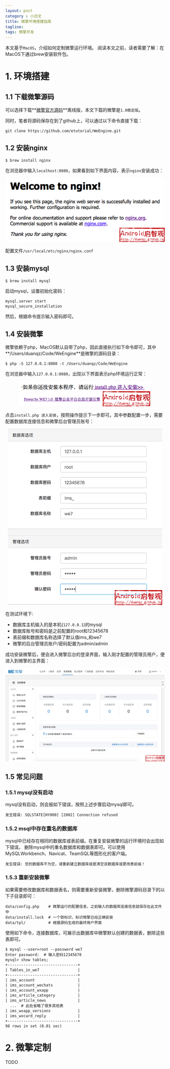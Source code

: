 ```yaml
---
layout: post
category : 小白文
title: 微擎环境搭建指南
tagline:
tags: 微擎开发
---
```


本文基于`MacOS`，介绍如何定制微擎运行环境。
阅读本文之前，读者需要了解：在MacOS下通过brew安装软件包。

# 1. 环境搭建

## 1.1 下载微擎源码

可以选择下载**[微擎官方源码](http://s.we7.cc/store-static-install.html)**离线版，本文下载的微擎是`1.0稳定版`。

同时，笔者将源码保存在到了github上，可以通过以下命令直接下载：

```
git clone https://github.com/etutorial/WeEngine.git
```

## 1.2 安装nginx

```
$ brew install nginx
```

在浏览器中输入`localhost:8080`，如果看到如下界面内容，表示`nginx`安装成功：

<div align="center"><img src="/assets/images/junior/weengine/1-weengine-nginx-installed.png" /></div>

配置文件`/usr/local/etc/nginx/nginx.conf`

## 1.3 安装mysql

```
$ brew install mysql
```

启动mysql，设置初始化密码：

```
mysql.server start
mysql_secure_installation
```

然后，根据命令提示输入密码即可。

## 1.4 安装微擎

微擎依赖于php，MacOS默认自带了php，因此直接执行如下命令即可，其中**/Users/duanqz/Code/WeEngine**是微擎的源码目录：

```
$ php -S 127.0.0.1:8080 -t /Users/duanqz/Code/WeEngine
```

在浏览器中输入`127.0.0.1:8080`，出现以下界面表示php环境运行正常：

<div align="center"><img src="/assets/images/junior/weengine/2-weengine-php-installed.png" /></div>

点击`install.php 进入安装`，按照操作提示下一步即可。其中参数配置一步，需要配置数据库连接信息和微擎后台管理员账号：

<div align="center"><img src="/assets/images/junior/weengine/3-weegine-installing-config.png" /></div>

在测试环境下:

- 数据库主机输入的是本机(`127.0.0.1`)的mysql
- 数据库账号和密码是之前配置的root和12345678
- 表前缀和数据库名称选择了默认值ims_和we7
- 微擎的后台管理员账户/密码配置为admin/admin

成功安装微擎后，便会进入微擎后台的登录界面，输入刚才配置的管理员用户，便进入到微擎的主界面：

<div align="center"><img src="/assets/images/junior/weengine/4-weengine-installed.png" /></div>

## 1.5 常见问题

### 1.5.1 mysql没有启动

mysql没有启动，则会报如下错误，按照上述步骤启动mysql即可。

```
发生错误: SQLSTATE[HY000] [2002] Connection refused
```

### 1.5.2 msql中存在重名的数据库

mysql中已经存在相同的数据库或表前缀。在重复安装微擎的运行环境时会出现如下错误。
删除mysql中的重名数据库和数据表即可。可以使用MySQLWorkbench、Navicat、TeamSQL等图形化的客户端。

```
发生错误: 您的数据库不为空，请重新建立数据库或是清空该数据库或更改表前缀！
```

### 1.5.3 重新安装微擎

如果需要修改数据库和数据表名，则需要重新安装微擎，删除微擎源码目录下的以下子目录即可：

```
data/config.php    # 微擎运行的配置信息，之前输入的数据库连接信息就保存在此文件中
data/install.lock  # 一个锁标识，标识微擎已经正确安装
data/tpl/          # 根据源码生成的最终用户界面
```

使用如下命令，连接数据库，可展示出数据库中微擎默认创建的数据表，删除这些表即可。

```
$ mysql --user=root --password we7
Enter password:  # 输入密码12345678
mysql> show tables;
+-------------------------------+
| Tables_in_we7                 |
+-------------------------------+
| ims_account                   |
| ims_account_wechats           |
| ims_account_wxapp             |
| ims_article_category          |
| ims_article_news              |
  ...  # 此处省略了很多其他表
| ims_wxapp_versions            |
| ims_wxcard_reply              |
+-------------------------------+
98 rows in set (0.01 sec)
```

# 2. 微擎定制

TODO
